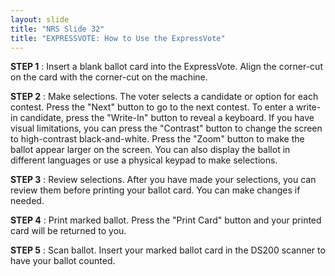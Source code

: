 ```yaml
---
layout: slide
title: "NRS Slide 32"
title: "EXPRESSVOTE: How to Use the ExpressVote"
---
```


**STEP 1** : Insert a blank ballot card into the ExpressVote. Align the corner-cut on the card with the corner-cut on the machine.

**STEP 2** : Make selections. The voter selects a candidate or option for each contest. Press the "Next" button to go to the next contest. To enter a write-in candidate, press the "Write-In" button to reveal a keyboard. If you have visual limitations, you can press the "Contrast" button to change the screen to high-contrast black-and-white. Press the "Zoom" button to make the ballot appear larger on the screen. You can also display the ballot in different languages or use a physical keypad to make selections.

**STEP 3** : Review selections. After you have made your selections, you can review them before printing your ballot card. You can make changes if needed.

**STEP 4** : Print marked ballot. Press the "Print Card" button and your printed card will be returned to you.

**STEP 5** : Scan ballot. Insert your marked ballot card in the DS200 scanner to have your ballot counted.
